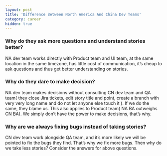 ```yaml
---
layout: post
title: 'Difference Between North America And China Dev Teams'
category: career
hidden: true
---
```


### Why do they ask more questions and understand stories better?

NA dev team works directly with Product team and UI team, at the same location in the same timezone, has little cost of communication, it’s cheap to ask questions and thus get better understanding on stories.

### Why do they dare to make decision?

NA dev team makes decisions without consulting CN dev team and QA team( they close Jira tickets, edit story title and point, create a branch with very very long name and do not let anyone else touch it ). If we do the same, they blame us. This also applies to Product team( NA BA outweighs CN BA). We simply don’t have the power to make decisions, that’s why.

### Why are we always fixing bugs instead of taking stories?

CN dev team work alongside QA team, and it’s more likely we will be pointed to fix the bugs they find. That’s why we fix more bugs. Then why do we take less stories? Consider the answers for above questions.
